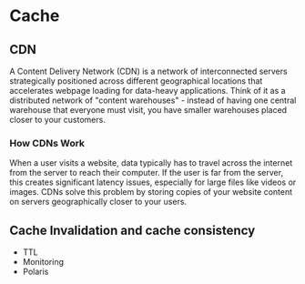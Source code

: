 # Cache

## CDN

A Content Delivery Network (CDN) is a network of interconnected servers strategically positioned across different geographical locations that accelerates webpage loading for data-heavy applications.
Think of it as a distributed network of "content warehouses" - instead of having one central warehouse that everyone must visit, you have smaller warehouses placed closer to your customers.

### How CDNs Work

When a user visits a website, data typically has to travel across the internet from the server to reach their computer.
If the user is far from the server, this creates significant latency issues, especially for large files like videos or images.
CDNs solve this problem by storing copies of your website content on servers geographically closer to your users.

## Cache Invalidation and cache consistency

- TTL
- Monitoring
- Polaris
